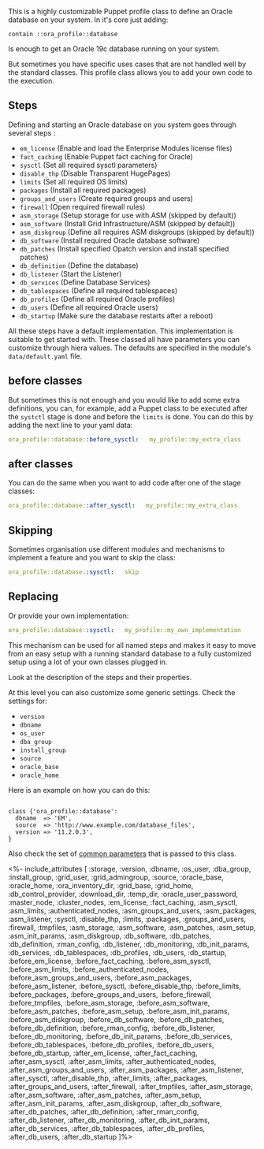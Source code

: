 This is a highly customizable Puppet profile class to define an Oracle database on your system. In it's core just adding:

```
contain ::ora_profile::database
```

Is enough to get an Oracle 19c database running on your system. 

But sometimes you have specific uses cases that are not handled well by the standard classes. This profile class allows you to add your own code to the execution.

## Steps

Defining and starting an Oracle database on you system goes through several steps :

- `em_license`       (Enable and load the Enterprise Modules license files)
- `fact_caching`     (Enable Puppet fact caching for Oracle)
- `sysctl`           (Set all required sysctl parameters)
- `disable_thp`      (Disable Transparent HugePages)
- `limits`           (Set all required OS limits)
- `packages`         (Install all required packages)
- `groups_and_users` (Create required groups and users)
- `firewall`         (Open required firewall rules)
- `asm_storage`      (Setup storage for use with ASM (skipped by default))
- `asm_software`     (Install Grid Infrastructure/ASM (skipped by default))
- `asm_diskgroup`    (Define all requires ASM diskgroups (skipped by default))
- `db_software`      (Install required Oracle database software)
- `db_patches`       (Install specified Opatch version and install specified patches)
- `db_definition`    (Define the database)
- `db_listener`      (Start the Listener)
- `db_services`      (Define Database Services)
- `db_tablespaces`   (Define all required tablespaces)
- `db_profiles`      (Define all required Oracle profiles)
- `db_users`         (Define all required Oracle users)
- `db_startup`       (Make sure the database restarts after a reboot)

All these steps have a default implementation. This implementation is suitable to get started with. These classed all have parameters you can customize through hiera values. The defaults are specified in the module's `data/default.yaml` file. 

## before classes

But sometimes this is not enough and you would like to add some extra definitions, you can, for example, add a Puppet class to be executed after the `systctl` stage is done and before the `limits` is done. You can do this by adding the next line to your yaml data:

```yaml
ora_profile::database::before_sysctl:   my_profile::my_extra_class
```

## after classes

You can do the same when you want to add code after one of the stage classes:

```yaml
ora_profile::database::after_sysctl:   my_profile::my_extra_class
```

## Skipping

Sometimes organisation use different modules and mechanisms to implement a feature and you want to skip the class:

```yaml
ora_profile::database::sysctl:   skip
```

## Replacing

Or provide your own implementation:

```yaml
ora_profile::database::sysctl:   my_profile::my_own_implementation
```

This mechanism can be used for all named steps and makes it easy to move from an easy setup with a running standard database to a fully customized setup using a lot of your own classes plugged in.

Look at the description of the steps and their properties.

At this level you can also customize some generic settings. Check the settings for:

- `version`
- `dbname`
- `os_user`
- `dba_group`
- `install_group`
- `source`
- `oracle_base`
- `oracle_home`

Here is an example on how you can do this:

```puppet

class {'ora_profile::database':
  dbname  => 'EM',
  source  => 'http://www.example.com/database_files',
  version => '11.2.0.3',
}

```

Also check the set of [common parameters](./common) that is passed to this class.


<%- include_attributes [
  :storage,
  :version,
  :dbname,
  :os_user,
  :dba_group,
  :install_group,
  :grid_user,
  :grid_admingroup,
  :source,
  :oracle_base,
  :oracle_home,
  :ora_inventory_dir,
  :grid_base,
  :grid_home,
  :db_control_provider,
  :download_dir,
  :temp_dir,
  :oracle_user_password,
  :master_node,
  :cluster_nodes,
  :em_license,
  :fact_caching,
  :asm_sysctl,
  :asm_limits,
  :authenticated_nodes,
  :asm_groups_and_users,
  :asm_packages,
  :asm_listener,
  :sysctl,
  :disable_thp,
  :limits,
  :packages,
  :groups_and_users,
  :firewall,
  :tmpfiles,
  :asm_storage,
  :asm_software,
  :asm_patches,
  :asm_setup,
  :asm_init_params,
  :asm_diskgroup,
  :db_software,
  :db_patches,
  :db_definition,
  :rman_config,
  :db_listener,
  :db_monitoring,
  :db_init_params,
  :db_services,
  :db_tablespaces,
  :db_profiles,
  :db_users,
  :db_startup,
  :before_em_license,
  :before_fact_caching,
  :before_asm_sysctl,
  :before_asm_limits,
  :before_authenticated_nodes,
  :before_asm_groups_and_users,
  :before_asm_packages,
  :before_asm_listener,
  :before_sysctl,
  :before_disable_thp,
  :before_limits,
  :before_packages,
  :before_groups_and_users,
  :before_firewall,
  :before_tmpfiles,
  :before_asm_storage,
  :before_asm_software,
  :before_asm_patches,
  :before_asm_setup,
  :before_asm_init_params,
  :before_asm_diskgroup,
  :before_db_software,
  :before_db_patches,
  :before_db_definition,
  :before_rman_config,
  :before_db_listener,
  :before_db_monitoring,
  :before_db_init_params,
  :before_db_services,
  :before_db_tablespaces,
  :before_db_profiles,
  :before_db_users,
  :before_db_startup,
  :after_em_license,
  :after_fact_caching,
  :after_asm_sysctl,
  :after_asm_limits,
  :after_authenticated_nodes,
  :after_asm_groups_and_users,
  :after_asm_packages,
  :after_asm_listener,
  :after_sysctl,
  :after_disable_thp,
  :after_limits,
  :after_packages,
  :after_groups_and_users,
  :after_firewall,
  :after_tmpfiles,
  :after_asm_storage,
  :after_asm_software,
  :after_asm_patches,
  :after_asm_setup,
  :after_asm_init_params,
  :after_asm_diskgroup,
  :after_db_software,
  :after_db_patches,
  :after_db_definition,
  :after_rman_config,
  :after_db_listener,
  :after_db_monitoring,
  :after_db_init_params,
  :after_db_services,
  :after_db_tablespaces,
  :after_db_profiles,
  :after_db_users,
  :after_db_startup
]%>

